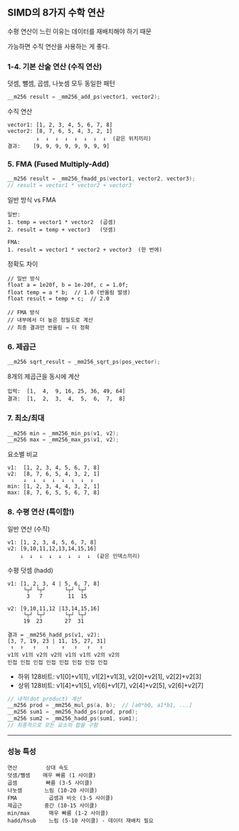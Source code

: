 
## SIMD의 8가지 수학 연산

수평 연산이 느린 이유는 데이터를 재배치해야 하기 때문

가능하면 수직 연산을 사용하는 게 좋다.

### 1-4. 기본 산술 연산 (수직 연산)

덧셈, 뺄셈, 곱셈, 나눗셈 모두 동일한 패턴

```cpp
__m256 result = _mm256_add_ps(vector1, vector2);
```

수직 연산

```
vector1: [1, 2, 3, 4, 5, 6, 7, 8]
vector2: [8, 7, 6, 5, 4, 3, 2, 1]
         ↓  ↓  ↓  ↓  ↓  ↓  ↓  ↓  (같은 위치끼리)
결과:    [9, 9, 9, 9, 9, 9, 9, 9]
```

### 5. FMA (Fused Multiply-Add)

```cpp
__m256 result = _mm256_fmadd_ps(vector1, vector2, vector3);
// result = vector1 * vector2 + vector3
```

일반 방식 vs FMA

```
일반:
1. temp = vector1 * vector2  (곱셈)
2. result = temp + vector3   (덧셈)

FMA:
1. result = vector1 * vector2 + vector3  (한 번에)
```

정확도 차이

```
// 일반 방식
float a = 1e20f, b = 1e-20f, c = 1.0f;
float temp = a * b;  // 1.0 (반올림 발생)
float result = temp + c;  // 2.0

// FMA 방식
// 내부에서 더 높은 정밀도로 계산
// 최종 결과만 반올림 → 더 정확
```

### 6. 제곱근

```cpp
__m256 sqrt_result = _mm256_sqrt_ps(pos_vector);
```

8개의 제곱근을 동시에 계산

```
입력:  [1,  4,  9, 16, 25, 36, 49, 64]
결과:  [1,  2,  3,  4,  5,  6,  7,  8]
```

### 7. 최소/최대

```cpp
__m256 min = _mm256_min_ps(v1, v2);
__m256 max = _mm256_max_ps(v1, v2);
```

요소별 비교

```
v1:  [1, 2, 3, 4, 5, 6, 7, 8]
v2:  [8, 7, 6, 5, 4, 3, 2, 1]
     ↓  ↓  ↓  ↓  ↓  ↓  ↓  ↓
min: [1, 2, 3, 4, 4, 3, 2, 1]
max: [8, 7, 6, 5, 5, 6, 7, 8]
```

### 8. 수평 연산 (특이함!)

일반 연산 (수직)

```
v1: [1, 2, 3, 4, 5, 6, 7, 8]
v2: [9,10,11,12,13,14,15,16]
    ↓  ↓  ↓  ↓  ↓  ↓  ↓  ↓  (같은 인덱스끼리)
```

수평 덧셈 (hadd)

```
v1: [1, 2, 3, 4 | 5, 6, 7, 8]
     └┬┘ └┬┘      └┬┘ └┬┘
      3   7        11  15

v2: [9,10,11,12 |13,14,15,16]
     └┬┘ └┬┘      └┬┘ └┬┘
     19  23       27  31

결과 = _mm256_hadd_ps(v1, v2):
[3, 7, 19, 23 | 11, 15, 27, 31]
 ↑  ↑   ↑   ↑    ↑   ↑   ↑   ↑
v1의 v1의 v2의 v2의 v1의 v1의 v2의 v2의
인접 인접 인접 인접 인접 인접 인접 인접
```

- 하위 128비트: v1[0]+v1[1], v1[2]+v1[3], v2[0]+v2[1], v2[2]+v2[3]
- 상위 128비트: v1[4]+v1[5], v1[6]+v1[7], v2[4]+v2[5], v2[6]+v2[7]

```cpp
// 내적(dot product) 계산
__m256 prod = _mm256_mul_ps(a, b);  // [a0*b0, a1*b1, ...]
__m256 sum1 = _mm256_hadd_ps(prod, prod);
__m256 sum2 = _mm256_hadd_ps(sum1, sum1);
// 최종적으로 모든 요소의 합을 구함
```

---

### 성능 특성

```
연산         상대 속도
덧셈/뺄셈    매우 빠름 (1 사이클)
곱셈         빠름 (3-5 사이클)
나눗셈       느림 (10-20 사이클)
FMA          곱셈과 비슷 (3-5 사이클)
제곱근       중간 (10-15 사이클)
min/max      매우 빠름 (1-2 사이클)
hadd/hsub    느림 (5-10 사이클) - 데이터 재배치 필요
```
